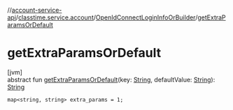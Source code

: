 //[account-service-api](../../../index.md)/[classtime.service.account](../index.md)/[OpenIdConnectLoginInfoOrBuilder](index.md)/[getExtraParamsOrDefault](get-extra-params-or-default.md)

# getExtraParamsOrDefault

[jvm]\
abstract fun [getExtraParamsOrDefault](get-extra-params-or-default.md)(key: [String](https://docs.oracle.com/javase/8/docs/api/java/lang/String.html), defaultValue: [String](https://docs.oracle.com/javase/8/docs/api/java/lang/String.html)): [String](https://docs.oracle.com/javase/8/docs/api/java/lang/String.html)

`map<string, string> extra_params = 1;`

